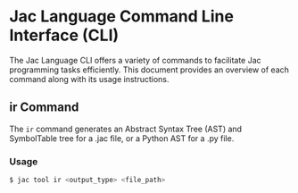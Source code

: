 # Jac Language Command Line Interface (CLI)

The Jac Language CLI offers a variety of commands to facilitate Jac programming tasks efficiently. This document provides an overview of each command along with its usage instructions.

## ir Command

The `ir` command generates an Abstract Syntax Tree (AST) and SymbolTable tree for a .jac file, or a Python AST for a .py file.

### Usage

```bash
$ jac tool ir <output_type> <file_path>
